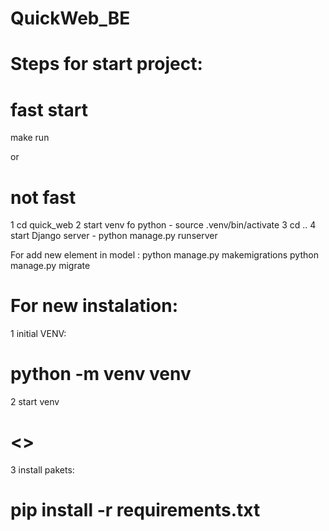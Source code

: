 # QuickWeb_BE

# Steps for start project:

# fast start

make run

or

# not fast

1 cd quick_web
2 start venv fo python - source .venv/bin/activate
3 cd ..
4 start Django server - python manage.py runserver

For add new element in model : python manage.py makemigrations
python manage.py migrate

# For new instalation:

1 initial VENV:
# python -m venv venv
2 start venv
# <>
3 install pakets:
# pip install -r requirements.txt
